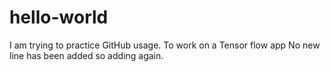 # hello-world

I am trying to practice GitHub usage.
To work on a Tensor flow app
No new line has been added so adding again.

